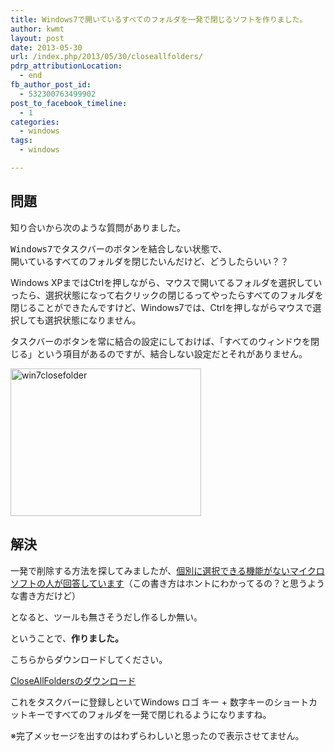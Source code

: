 ```yaml
---
title: Windows7で開いているすべてのフォルダを一発で閉じるソフトを作りました。
author: kwmt
layout: post
date: 2013-05-30
url: /index.php/2013/05/30/closeallfolders/
pdrp_attributionLocation:
  - end
fb_author_post_id:
  - 532300763499902
post_to_facebook_timeline:
  - 1
categories:
  - windows
tags:
  - windows

---
```

## 問題

知り合いから次のような質問がありました。 

<pre class="go">Windows7でタスクバーのボタンを結合しない状態で、
開いているすべてのフォルダを閉じたいんだけど、どうしたらいい？？
</pre>

Windows XPまではCtrlを押しながら、マウスで開いてるフォルダを選択していったら、選択状態になって右クリックの閉じるってやったらすべてのフォルダを閉じることができたんですけど、Windows7では、Ctrlを押しながらマウスで選択しても選択状態になりません。 

タスクバーのボタンを常に結合の設定にしておけば、「すべてのウィンドウを閉じる」という項目があるのですが、結合しない設定だとそれがありません。 

<a href="http://kwmt27.net/index.php/2013/05/30/closeallfolders/win7closefolder/" rel="attachment wp-att-656"><img src="http://kwmt27.net/wp-content/uploads/2013/05/win7closefolder.png" alt="win7closefolder" width="305" height="236" class="alignnone size-full wp-image-656" srcset="http://kwmt27.net/wp-content/uploads/2013/05/win7closefolder-300x232.png 300w, http://kwmt27.net/wp-content/uploads/2013/05/win7closefolder.png 305w" sizes="(max-width: 305px) 100vw, 305px" /></a>

## 解決

一発で削除する方法を探してみましたが、[個別に選択できる機能がないマイクロソフトの人が回答しています][1]（この書き方はホントにわかってるの？と思うような書き方だけど） 

となると、ツールも無さそうだし作るしか無い。

ということで、**作りました。** 

こちらからダウンロードしてください。
  
[CloseAllFoldersのダウンロード][2] 

これをタスクバーに登録しといてWindows ロゴ キー + 数字キーのショートカットキーですべてのフォルダを一発で閉じれるようになりますね。 

※完了メッセージを出すのはわずらわしいと思ったので表示させてません。

 [1]: http://bit.ly/176PAUA
 [2]: http://kwmt27.net/wp-content/uploads/2013/05/CloseAllFolders.exe